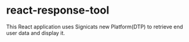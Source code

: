 # react-response-tool
This React application uses Signicats new Platform(DTP) to retrieve end user data and display it.
